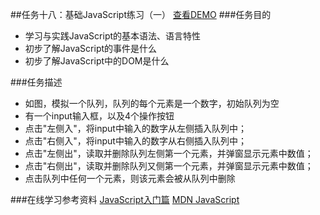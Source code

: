 ##任务十八：基础JavaScript练习（一）
[查看DEMO](https://rawgit.com/cjlalala/2016-IFE/master/phase02/task18/task18.html)
###任务目的
* 学习与实践JavaScript的基本语法、语言特性
* 初步了解JavaScript的事件是什么
* 初步了解JavaScript中的DOM是什么

###任务描述
* 如图，模拟一个队列，队列的每个元素是一个数字，初始队列为空
* 有一个input输入框，以及4个操作按钮
* 点击"左侧入"，将input中输入的数字从左侧插入队列中；
* 点击"右侧入"，将input中输入的数字从右侧插入队列中；
* 点击"左侧出"，读取并删除队列左侧第一个元素，并弹窗显示元素中数值；
* 点击"右侧出"，读取并删除队列又侧第一个元素，并弹窗显示元素中数值；
* 点击队列中任何一个元素，则该元素会被从队列中删除

###在线学习参考资料
[JavaScript入门篇](http://www.imooc.com/learn/36)
[MDN JavaScript](http://www.imooc.com/learn/36)
